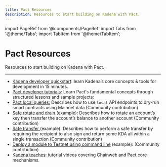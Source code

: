 ```yaml
---
title: Pact Resources
description: Resources to start building on Kadena with Pact.
---
```


import PageRef from '@components/PageRef'
import Tabs from '@theme/Tabs';
import TabItem from '@theme/TabItem';

# Pact Resources

Resources to start building on Kadena with Pact.

---

- [Kadena developer quickstart](../../basics/quickstart): learn Kadena’s core concepts & tools for development in 15 minutes.&#x20;
- [Pact developer tutorials](/learn-pact/intro): Learn Pact's fundamental concepts through structured lessons and sample projects:
- [Pact local queries:](../local-api-queries) Describes how to use `local` API endpoints to dry-run smart contracts using Mainnet data (Community contribution)
- [Safe rotate and drain ](../guides/safe-rotate-and-drain)(example): Describes how to rotate an account’s key then transfer the account’s balance to another account (Community contribution)
- [Safe transfer ](../guides/safe-transfer)(example): Describes how to perform a safe transfer by requiring the recipient to also sign and return some KDA all within a single transaction (Community contribution)
- [Deploy a module to Testnet using command line](https://gist.github.com/LindaOrtega/1c219f887d9782c6745dbd827bdbfb4d) (example): (Community contribution)
- [Kadena teaches](https://www.youtube.com/playlist?list=PL4G3uLl2K-dm18c1QGo7T6NXJh2CSzXVf): tutorial videos covering Chainweb and Pact core mechanisms.&#x20;
